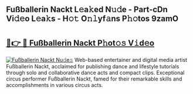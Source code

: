 ## Fußballerin Nackt L𝚎a𝚔ed N𝚞𝚍e - Part-cDn Vi𝚍𝚎o L𝚎a𝚔s - H𝚘𝚝 O𝚗𝚕yf𝚊ns P𝚑𝚘tos 9zamO

# <h2><a href="http://kf27tf.oniu.top/?m=Fu%c3%9fballerin+Nackt">🔗👉 🔴 Fußballerin Nackt P𝚑ot𝚘𝚜 V𝚒d𝚎o</a></h2>

[![Fußballerin Nackt Nu𝚍e𝚜](https://i.imgur.com/0qMVB7G.gif)](http://kf27tf.oniu.top/?m=Fu%c3%9fballerin+Nackt)
Web-based entertainer and digital media artist Fußballerin Nackt, acclaimed for publishing dance and lifestyle tutorials through solo and collaborative dance acts and compact clips. Exceptional circus performer Fußballerin Nackt, famed for their remarkable skills and accomplishments in various circus acts.  
